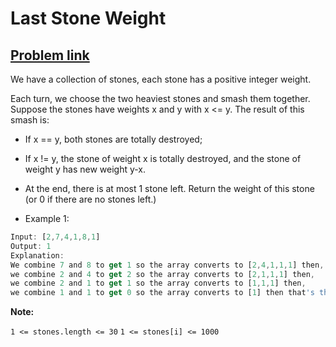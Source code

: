 # Last Stone Weight

## [Problem link](https://leetcode.com/problems/last-stone-weight/)

We have a collection of stones, each stone has a positive integer weight.  

Each turn, we choose the two heaviest stones and smash them together.  Suppose the stones have weights x and y with x <= y.  The result of this smash is:  

- If x == y, both stones are totally destroyed;
- If x != y, the stone of weight x is totally destroyed, and the stone of weight y has new weight y-x.
- At the end, there is at most 1 stone left.  Return the weight of this stone (or 0 if there are no stones left.)

- Example 1:

``` js
Input: [2,7,4,1,8,1]
Output: 1
Explanation: 
We combine 7 and 8 to get 1 so the array converts to [2,4,1,1,1] then,
we combine 2 and 4 to get 2 so the array converts to [2,1,1,1] then,
we combine 2 and 1 to get 1 so the array converts to [1,1,1] then,
we combine 1 and 1 to get 0 so the array converts to [1] then that's the value of last stone.
```

**Note:**  

`1 <= stones.length <= 30`
`1 <= stones[i] <= 1000`
